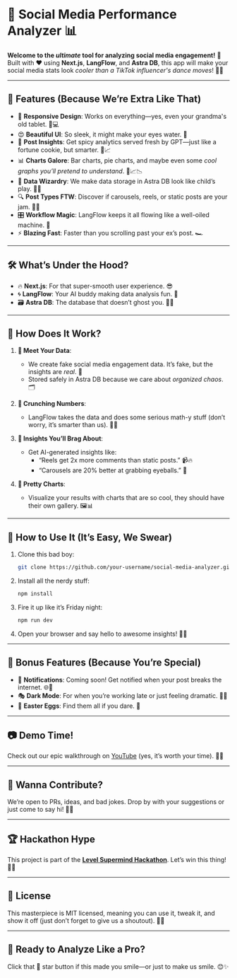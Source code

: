 
# 🎉 Social Media Performance Analyzer 📊

**Welcome to the *ultimate* tool for analyzing social media engagement!** 🚀 Built with ❤️ using **Next.js**, **LangFlow**, and **Astra DB**, this app will make your social media stats look *cooler than a TikTok influencer's dance moves*! 🕺💃

---

## 🌟 Features (Because We’re Extra Like That)

- 🌈 **Responsive Design**: Works on everything—yes, even your grandma's old tablet. 📱💻
- 😍 **Beautiful UI**: So sleek, it might make your eyes water. 🥲
- 🧠 **Post Insights**: Get spicy analytics served fresh by GPT—just like a fortune cookie, but smarter. 🥠📈
- 📊 **Charts Galore**: Bar charts, pie charts, and maybe even some *cool graphs you’ll pretend to understand*. 🥧📈📉
- 💾 **Data Wizardry**: We make data storage in Astra DB look like child’s play. 🧙‍♂️
- 🔍 **Post Types FTW**: Discover if carousels, reels, or static posts are your jam. 🍞🍓
- 🎛️ **Workflow Magic**: LangFlow keeps it all flowing like a well-oiled machine. 🔄
- ⚡ **Blazing Fast**: Faster than you scrolling past your ex’s post. 🏎️

---

## 🛠️ What’s Under the Hood?

- 🔥 **Next.js**: For that super-smooth user experience. 😎
- 🌀 **LangFlow**: Your AI buddy making data analysis fun. 🤖
- 🗃️ **Astra DB**: The database that doesn’t ghost you. 🧑‍💻

---

## 🧐 How Does It Work?

1. **👋 Meet Your Data**:
   - We create fake social media engagement data. It’s fake, but the insights are *real*. 💯
   - Stored safely in Astra DB because we care about *organized chaos*. 🗂️

2. **🧮 Crunching Numbers**:
   - LangFlow takes the data and does some serious math-y stuff (don’t worry, it’s smarter than us). 🧠✨

3. **📜 Insights You’ll Brag About**:
   - Get AI-generated insights like:
     - “Reels get 2x more comments than static posts.” 📹🔥
     - “Carousels are 20% better at grabbing eyeballs.” 👀

4. **🎨 Pretty Charts**:
   - Visualize your results with charts that are so cool, they should have their own gallery. 🖼️📊

---

## 🤯 How to Use It (It’s Easy, We Swear)

1. Clone this bad boy:
   ```bash
   git clone https://github.com/your-username/social-media-analyzer.git
   ```
2. Install all the nerdy stuff:
   ```bash
   npm install
   ```
3. Fire it up like it’s Friday night:
   ```bash
   npm run dev
   ```
4. Open your browser and say hello to awesome insights! 👋✨

---

## 🥳 Bonus Features (Because You’re Special)

- 🔔 **Notifications**: Coming soon! Get notified when your post breaks the internet. 🌐📣
- 🎭 **Dark Mode**: For when you’re working late or just feeling dramatic. 🌙🖤
- 🌟 **Easter Eggs**: Find them all if you dare. 🐣

---

## 📷 Demo Time! 

Check out our epic walkthrough on [YouTube](#) (yes, it’s worth your time). 🎥✨

---

## 🤝 Wanna Contribute? 

We’re open to PRs, ideas, and bad jokes. Drop by with your suggestions or just come to say hi! 👋🐙

---

## 🏆 Hackathon Hype

This project is part of the **[Level Supermind Hackathon](https://www.findcoder.io/hackathons/SuperMind-Hackathon/67668c927a79c23209528177)**. Let’s win this thing! 🏅🎉

---

## 🔖 License

This masterpiece is MIT licensed, meaning you can use it, tweak it, and show it off (just don’t forget to give us a shoutout). 📜✨

---

## 🚀 Ready to Analyze Like a Pro?

Click that 🌟 star button if this made you smile—or just to make us smile. 😊✨
